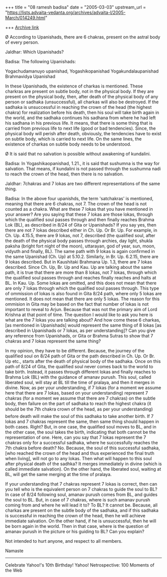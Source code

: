 +++
title = "08 ramesh badisa"
date = "2005-03-03"
upstream_url = "https://lists.advaita-vedanta.org/archives/advaita-l/2005-March/014249.html"

+++
[Archive link](https://lists.advaita-vedanta.org/archives/advaita-l/2005-March/014249.html)


Ø     According to Upanishads, there are 6 chakras, present on the astral body of every person.

 Jaldhar: Which Upanishads?

 Badisa: The following Upanishads:

   Yogachudamanuyo upanishad,
   Yogashikopanishad
   Yogakundalaupanishad
   Brahmavidya Upanishad

In these Upanishads, the existence of charkas is mentioned. These charkras are present on subtle body, not in the physical body. If they are present on the physical body, then, after death of the physical body of any person or sadhaka (unsuccessful), all charkas will also be destroyed. If the sadhaka is unsuccessful in reaching the crown of the head (the highest chakra) for realization before his death, then his soul will take birth again in the world, and the sadhaka continues his sadhana from where he had left his sadhana in his previous life. It means, that there is some thing that is carried from previous life to next life (good or bad tendencies). Since, the physical body will perish after death, obviously, the tendencies have to exist on subtle body, which is carried to next life. On the same lines, the existence of charkas on subtle body needs to be understood.  

Ø     It is said that no salvation is possible without awakening of kundalini.

 Badisa: In Yogashikaopanishad, 1.21., it is said that sushumna is the way for salvation. That means, if kundalini is not passed through the sushumna nadi to reach the crown of the head, then there is no salvation.

Jaldhar: 7chakras and 7 lokas are two different representations of the same thing.

 Badisa: In the above four upanishds, the term 'satchakras' is mentioned, meaning that there are 6 chakras, not 7. The crown of the head is not counted as a chakra. What are these 7 lokas that you have mentioned in your answer? Are you saying that these 7 lokas are those lokas, through which the qualified soul passes through and then finally reaches Brahma Lok (BL), as described in 8/24 of Gita or Upanishads? If you say yes, then there are not 7 lokas described either in Ch. Up. Or Br. Up. For example, in Ch. Up. 4.15.5, there are 9 lokas, not 7, described (the qualified soul, after the death of the physical body passes through archies, day light, shukla paksha (bright fort night of the moon), uttarayan, god of year, sun, moon, vidyuth and finally, BL). The same path with 9 lokas is again confirmed in the same Upanishad (Ch. Up) at 5.10.2. Similarly, in Br. Up. 6.2.15, there are 9 lokas described. But in Kaushitaki Brahmana Up. 1.3, there are 7 lokas described. Since Ch. Up, Br. Up
 and Kau. Up are talking about the same path, it is true that there are more than 8 lokas, not 7 lokas, through which the qualified soul passes through and reaches finally reaches and halts at BL. In Kau. Up. Some lokas are omitted, and this does not mean that there are only 7 lokas through which the qualified soul passes through. This type of  ommission of lokas is also found in Gita 8/24 path, where only 5 lokas are mentioned. It does not mean that there are only 5 lokas. The reason for this ommision in Gita may be based on the fact that number of lokas is not important to reveal to Arjun. Because that was not the primary aim of Lord Krishna at that point of time. The question I would like to ask you here is what are the 7 lokas you are talking about? And how come these 6 charkas, [as mentioned in Upanishads] would represent the same thing of 8 lokas [as described in Upanishads or 7 lokas, as per understanding]? Can you give any reference from Upanishads, or Gita or Brahma Sutras
 to show that 7 chakras and 7 lokas represent the same thing? 

In my opinion, they have to be different. Because, the journey of the qualified soul on 8/24 path of Gita or the path described in Ch. Up. Or Br. Up etc., starts after the death of physical body of the sadhaka. Once on this path of 8/24 of Gita, the qualified soul never comes back to the world to take birth. Instead, it passes through different lokas and finally reaches to Brahma Lok (BL) with the guidance of amanav purush. This soul, called liberated soul, will stay at BL till the time of pralaya, and then it merges in divine. Now, as per your understanding, if 7 lokas (for a moment we assume here that there are 7 lokas, based on your understanding) represent 7 chakras (for a moment we assume that there are 7 chakras) on the subtle body, then failure on the part of sadhaka to reach the highest chakra (it should be the 7th chakra  crown of the head, as per your understanding) before death will make the soul of this sadhaka to take another birth. If 7 lokas and 7 chakras represent
 the same, then same thing should happen in both cases. Right? But, in one case, the qualified soul moves to BL, and in the other case, the soul takes the birth, indicating that both cannot be the representation of one. Here, can you say that 7 lokas represent the 7 chakras only for a successful sadhaka, where he successfully reaches the 7th chakra before death? No. Because, the soul of this successful sadhaka, [who reached the crown of the head and thus experienced the final truth when living], will not go to any lokas. Then what will happen to this soul after physical death of the sadhka? It merges immediately in divine (which is called immediate salvation). On the other hand, the liberated soul, waiting at BL, will get the same merging at the time of pralaya.  

If your understanding that 7 chakras represent 7 lokas is correct, then can you tell who is the equivalent person on 7 chakras to guide the soul to BL? In case of 8/24 following soul, amanav purush comes from BL, and guides the soul to BL. But, in case of 7 chakras, where is such amanav purush coming from and where he will lead it to? To BL? It cannot be. Because, all charkas are present on the subtle body of the sadhaka, and if this sadhaka is successful in reaching the crown of the head, then he will achieve immediate salvation. On the other hand, if he is unsuccessful, then he will be born again in the world. Then in that case, where is the question of amanav purush in the picture or his guiding to BL? Can you explain?

Not intended to hurt anyone, and respect to all members.

Namaste



---------------------------------
Celebrate Yahoo!'s 10th Birthday! 
 Yahoo! Netrospective: 100 Moments of the Web 

